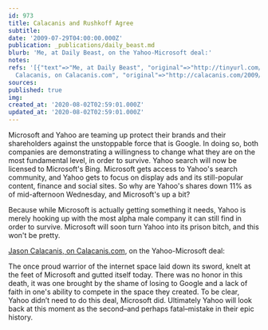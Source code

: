 ```yaml
---
id: 973
title: Calacanis and Rushkoff Agree
subtitle: 
date: '2009-07-29T04:00:00.000Z'
publication: _publications/daily_beast.md
blurb: 'Me, at Daily Beast, on the Yahoo-Microsoft deal:'
notes: 
refs: '[{"text"=>"Me, at Daily Beast", "original"=>"http://tinyurl.com/mchrzl"}, {"text"=>"Jason
  Calacanis, on Calacanis.com", "original"=>"http://calacanis.com/2009/07/29/yahoo-committed-seppuku-today/"}]'
sources: 
published: true
img: 
created_at: '2020-08-02T02:59:01.000Z'
updated_at: '2020-08-02T02:59:01.000Z'
---
```

Microsoft and Yahoo are teaming up protect their brands and their shareholders against the unstoppable force that is Google. In doing so, both companies are demonstrating a willingness to change what they are on the most fundamental level, in order to survive. Yahoo search will now be licensed to Microsoft's Bing. Microsoft gets access to Yahoo's search community, and Yahoo gets to focus on display ads and its still-popular content, finance and social sites. So why are Yahoo's shares down 11% as of mid-afternoon Wednesday, and Microsoft's up a bit?

Because while Microsoft is actually getting something it needs, Yahoo is merely hooking up with the most alpha male company it can still find in order to survive. Microsoft will soon turn Yahoo into its prison bitch, and this won't be pretty.

[Jason Calacanis, on Calacanis.com](http://calacanis.com/2009/07/29/yahoo-committed-seppuku-today/), on the Yahoo-Microsoft deal:

The once proud warrior of the internet space laid down its sword, knelt at the feet of Microsoft and gutted itself today. There was no honor in this death, it was one brought by the shame of losing to Google and a lack of faith in one's ability to compete in the space they created. To be clear, Yahoo didn’t need to do this deal, Microsoft did. Ultimately Yahoo will look back at this moment as the second–and perhaps fatal–mistake in their epic history.
